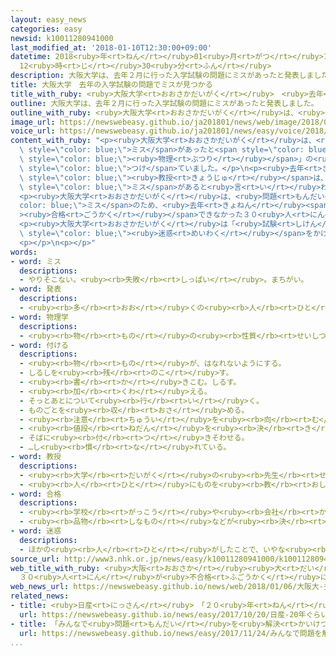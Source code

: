 ```yaml
---
layout: easy_news
categories: easy
newsid: k10011280941000
last_modified_at: '2018-01-10T12:30:00+09:00'
datetime: 2018<ruby>年<rt>ねん</rt></ruby>01<ruby>月<rt>がつ</rt></ruby>10<ruby>日<rt>にち</rt></ruby>
  12<ruby>時<rt>じ</rt></ruby>30<ruby>分<rt>ふん</rt></ruby>
description: 大阪大学は、去年２月に行った入学試験の問題にミスがあったと発表しました。
title: 大阪大学　去年の入学試験の問題でミスが見つかる
title_with_ruby: <ruby>大阪大学<rt>おおさかだいがく</rt></ruby>　<ruby>去年<rt>きょねん</rt></ruby>の<ruby>入学<rt>にゅうがく</rt></ruby><ruby>試験<rt>しけん</rt></ruby>の<ruby>問題<rt>もんだい</rt></ruby>でミスが<ruby>見<rt>み</rt></ruby>つかる
outline: 大阪大学は、去年２月に行った入学試験の問題にミスがあったと発表しました。
outline_with_ruby: <ruby>大阪大学<rt>おおさかだいがく</rt></ruby>は、<ruby>去年<rt>きょねん</rt></ruby>２<ruby>月<rt>がつ</rt></ruby>に<ruby>行<rt>おこな</rt></ruby>った<ruby>入学<rt>にゅうがく</rt></ruby><ruby>試験<rt>しけん</rt></ruby>の<ruby>問題<rt>もんだい</rt></ruby>にミスがあったと<ruby>発表<rt>はっぴょう</rt></ruby>しました。
image_url: https://newswebeasy.github.io/ja201801/news/web/image/2018/01/06/K10011280941_1801061954_1801061955_01_03.jpg
voice_url: https://newswebeasy.github.io/ja201801/news/easy/voice/2018/01/10/k10011280941000.mp3
content_with_ruby: "<p><ruby>大阪大学<rt>おおさかだいがく</rt></ruby>は、<ruby>去年<rt>きょねん</rt></ruby>２<ruby>月<rt>がつ</rt></ruby>に<ruby>行<rt>おこな</rt></ruby>った<ruby>入学<rt>にゅうがく</rt></ruby><ruby>試験<rt>しけん</rt></ruby>の<ruby>問題<rt>もんだい</rt></ruby>に<span\
  \ style=\"color: blue;\">ミス</span>があったと<span style=\"color: blue;\"><ruby>発表<rt>はっぴょう</rt></ruby></span>しました。「<span\
  \ style=\"color: blue;\"><ruby>物理<rt>ぶつり</rt></ruby></span>」の<ruby>問題<rt>もんだい</rt></ruby>で<ruby>正<rt>ただ</rt></ruby>しい<ruby>答<rt>こた</rt></ruby>えが３つあったのに、１つだけを<ruby>正<rt>ただ</rt></ruby>しいと<ruby>考<rt>かんが</rt></ruby>えて<ruby>点<rt>てん</rt></ruby>を<span\
  \ style=\"color: blue;\">つけ</span>ていました。</p>\n<p><ruby>去年<rt>きょねん</rt></ruby>６<ruby>月<rt>がつ</rt></ruby>と８<ruby>月<rt>がつ</rt></ruby>、この<ruby>問題<rt>もんだい</rt></ruby>の<ruby>正<rt>ただ</rt></ruby>しい<ruby>答<rt>こた</rt></ruby>えは１つだけではないと<ruby>言<rt>い</rt></ruby>う<ruby>人<rt>ひと</rt></ruby>がいました。しかし、<ruby>問題<rt>もんだい</rt></ruby>を<ruby>作<rt>つく</rt></ruby>った<span\
  \ style=\"color: blue;\"><ruby>教授<rt>きょうじゅ</rt></ruby></span>は、<ruby>正<rt>ただ</rt></ruby>しい<ruby>答<rt>こた</rt></ruby>えは１つだけだと<ruby>言<rt>い</rt></ruby>いました。<ruby>去年<rt>きょねん</rt></ruby>１２<ruby>月<rt>がつ</rt></ruby>にも<ruby>別<rt>べつ</rt></ruby>の<ruby>人<rt>ひと</rt></ruby>から<ruby>問題<rt>もんだい</rt></ruby>に<span\
  \ style=\"color: blue;\">ミス</span>があると<ruby>言<rt>い</rt></ruby>われたため、ほかの<ruby>先生<rt>せんせい</rt></ruby>も<ruby>一緒<rt>いっしょ</rt></ruby>に<ruby>調<rt>しら</rt></ruby>べてわかりました。</p>\n\
  <p><ruby>大阪大学<rt>おおさかだいがく</rt></ruby>は、<ruby>問題<rt>もんだい</rt></ruby>の<span style=\"\
  color: blue;\">ミス</span>のため、<ruby>去年<rt>きょねん</rt></ruby><span style=\"color: blue;\"\
  ><ruby>合格<rt>ごうかく</rt></ruby></span>できなかった３０<ruby>人<rt>にん</rt></ruby>に<ruby>連絡<rt>れんらく</rt></ruby>して、<ruby>今年<rt>ことし</rt></ruby>４<ruby>月<rt>がつ</rt></ruby>に<ruby>入学<rt>にゅうがく</rt></ruby>することができると<ruby>伝<rt>つた</rt></ruby>えました。</p>\n\
  <p><ruby>大阪大学<rt>おおさかだいがく</rt></ruby>は「<ruby>試験<rt>しけん</rt></ruby>を<ruby>受<rt>う</rt></ruby>けた<ruby>人<rt>ひと</rt></ruby>や<ruby>家族<rt>かぞく</rt></ruby>のみなさんに<ruby>大<rt>おお</rt></ruby>きな<span\
  \ style=\"color: blue;\"><ruby>迷惑<rt>めいわく</rt></ruby></span>をかけてしまいました」と<ruby>言<rt>い</rt></ruby>って<ruby>謝<rt>あやま</rt></ruby>りました。</p>\n\
  <p></p>\n<p></p>"
words:
- word: ミス
  descriptions:
  - やりそこない。<ruby><rb>失敗</rb><rt>しっぱい</rt></ruby>。まちがい。
- word: 発表
  descriptions:
  - <ruby><rb>多</rb><rt>おお</rt></ruby>くの<ruby><rb>人</rb><rt>ひと</rt></ruby>に<ruby><rb>広</rb><rt>ひろ</rt></ruby>く<ruby><rb>知</rb><rt>し</rt></ruby>らせること。
- word: 物理学
  descriptions:
  - <ruby><rb>物</rb><rt>もの</rt></ruby>の<ruby><rb>性質</rb><rt>せいしつ</rt></ruby>や<ruby><rb>運動</rb><rt>うんどう</rt></ruby>、<ruby><rb>熱</rb><rt>ねつ</rt></ruby>・<ruby><rb>光</rb><rt>ひかり</rt></ruby>・<ruby><rb>電気</rb><rt>でんき</rt></ruby>・<ruby><rb>音</rb><rt>おと</rt></ruby>のはたらきなどについて<ruby><rb>研究</rb><rt>けんきゅう</rt></ruby>する<ruby><rb>学問</rb><rt>がくもん</rt></ruby>。
- word: 付ける
  descriptions:
  - <ruby><rb>物</rb><rt>もの</rt></ruby>が、はなれないようにする。
  - しるしを<ruby><rb>残</rb><rt>のこ</rt></ruby>す。
  - <ruby><rb>書</rb><rt>か</rt></ruby>きこむ。しるす。
  - <ruby><rb>加</rb><rt>くわ</rt></ruby>える。
  - そっとあとについて<ruby><rb>行</rb><rt>い</rt></ruby>く。
  - ものごとを<ruby><rb>収</rb><rt>おさ</rt></ruby>める。
  - <ruby><rb>注意</rb><rt>ちゅうい</rt></ruby>を<ruby><rb>向</rb><rt>む</rt></ruby>ける。
  - <ruby><rb>値段</rb><rt>ねだん</rt></ruby>を<ruby><rb>決</rb><rt>き</rt></ruby>める。
  - そばに<ruby><rb>付</rb><rt>つ</rt></ruby>きそわせる。
  - …し<ruby><rb>慣</rb><rt>な</rt></ruby>れている。
- word: 教授
  descriptions:
  - <ruby><rb>大学</rb><rt>だいがく</rt></ruby>の<ruby><rb>先生</rb><rt>せんせい</rt></ruby>。
  - <ruby><rb>人</rb><rt>ひと</rt></ruby>にものを<ruby><rb>教</rb><rt>おし</rt></ruby>えること。また、その<ruby><rb>人</rb><rt>ひと</rt></ruby>。
- word: 合格
  descriptions:
  - <ruby><rb>学校</rb><rt>がっこう</rt></ruby>や<ruby><rb>会社</rb><rt>かいしゃ</rt></ruby>の<ruby><rb>試験</rb><rt>しけん</rt></ruby>に<ruby><rb>受</rb><rt>う</rt></ruby>かること。パス。
  - <ruby><rb>品物</rb><rt>しなもの</rt></ruby>などが<ruby><rb>決</rb><rt>き</rt></ruby>められたことがらに<ruby><rb>合</rb><rt>あ</rt></ruby>っていること。
- word: 迷惑
  descriptions:
  - ほかの<ruby><rb>人</rb><rt>ひと</rt></ruby>がしたことで、いやな<ruby><rb>思</rb><rt>おも</rt></ruby>いをしたり<ruby><rb>困</rb><rt>こま</rt></ruby>ったりすること。
source_url: http://www3.nhk.or.jp/news/easy/k10011280941000/k10011280941000.html
web_title_with_ruby: <ruby>大阪<rt>おおさか</rt></ruby><ruby>大<rt>だい</rt></ruby> <ruby>去年<rt>きょねん</rt></ruby>の<ruby>入試<rt>にゅうし</rt></ruby>で<ruby>出題<rt>しゅつだい</rt></ruby><ruby>ミス<rt>みす</rt></ruby>
  ３０<ruby>人<rt>にん</rt></ruby>が<ruby>不合格<rt>ふごうかく</rt></ruby>に
web_news_url: https://newswebeasy.github.io/news/web/2018/01/06/大阪大-去年の入試で出題ミス-30人が不合格に
related_news:
- title: <ruby>日産<rt>にっさん</rt></ruby>　「２０<ruby>年<rt>ねん</rt></ruby>ぐらい<ruby>前<rt>まえ</rt></ruby>から<ruby>正<rt>ただ</rt></ruby>しい<ruby>検査<rt>けんさ</rt></ruby>をしていなかった」
  url: https://newswebeasy.github.io/news/easy/2017/10/20/日産-20年ぐらい前から正しい検査をしていなかった
- title: 「みんなで<ruby>問題<rt>もんだい</rt></ruby>を<ruby>解決<rt>かいけつ</rt></ruby>する<ruby>力<rt>ちから</rt></ruby>」<ruby>日本<rt>にっぽん</rt></ruby>の１５<ruby>歳<rt>さい</rt></ruby>は<ruby>世界<rt>せかい</rt></ruby>で２<ruby>番<rt>ばん</rt></ruby>
  url: https://newswebeasy.github.io/news/easy/2017/11/24/みんなで問題を解決する力日本の15歳は世界で2番
...
```

